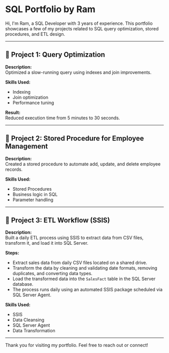 # SQL Portfolio by Ram

Hi, I'm Ram, a SQL Developer with 3 years of experience. This portfolio showcases a few of my projects related to SQL query optimization, stored procedures, and ETL design.

---

## 📌 Project 1: Query Optimization

**Description:**  
Optimized a slow-running query using indexes and join improvements.

**Skills Used:**  
- Indexing  
- Join optimization  
- Performance tuning

**Result:**  
Reduced execution time from 5 minutes to 30 seconds.

---

## 📌 Project 2: Stored Procedure for Employee Management

**Description:**  
Created a stored procedure to automate add, update, and delete employee records.

**Skills Used:**  
- Stored Procedures  
- Business logic in SQL  
- Parameter handling

---

## 📌 Project 3: ETL Workflow (SSIS)

**Description:**  
Built a daily ETL process using SSIS to extract data from CSV files, transform it, and load it into SQL Server.

**Steps:**
- Extract sales data from daily CSV files located on a shared drive.
- Transform the data by cleaning and validating date formats, removing duplicates, and converting data types.
- Load the transformed data into the `SalesFact` table in the SQL Server database.
- The process runs daily using an automated SSIS package scheduled via SQL Server Agent.

**Skills Used:**  
- SSIS  
- Data Cleansing  
- SQL Server Agent  
- Data Transformation

---

Thank you for visiting my portfolio. Feel free to reach out or connect!
